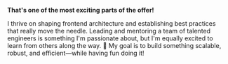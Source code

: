 **That's one of the most exciting parts of the offer!**

I thrive on shaping frontend architecture and establishing best practices that really move the needle. Leading and mentoring a team of talented engineers is something I'm passionate about, but I'm equally excited to learn from others along the way. 🚀 My goal is to build something scalable, robust, and efficient—while having fun doing it!



